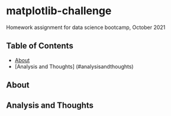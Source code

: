 # matplotlib-challenge
Homework assignment for data science bootcamp, October 2021

## Table of Contents
* [About](#about)
* [Analysis and Thoughts] (#analysisandthoughts)

## About

## Analysis and Thoughts
